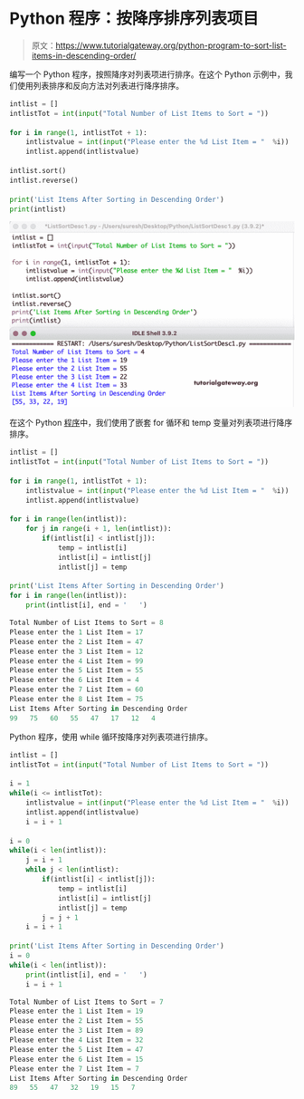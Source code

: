 # Python 程序：按降序排序列表项目

> 原文：<https://www.tutorialgateway.org/python-program-to-sort-list-items-in-descending-order/>

编写一个 Python 程序，按照降序对列表项进行排序。在这个 Python 示例中，我们使用列表排序和反向方法对列表进行降序排序。

```py
intlist = []
intlistTot = int(input("Total Number of List Items to Sort = "))

for i in range(1, intlistTot + 1):
    intlistvalue = int(input("Please enter the %d List Item = "  %i))
    intlist.append(intlistvalue)

intlist.sort()
intlist.reverse()

print('List Items After Sorting in Descending Order')
print(intlist)
```

![Python Program to Sort List Items in Descending Order](img/eecd21f533602d341db5a23819d356fe.png)

在这个 Python [程序](https://www.tutorialgateway.org/python-programming-examples/)中，我们使用了嵌套 for 循环和 temp 变量对列表项进行降序排序。

```py
intlist = []
intlistTot = int(input("Total Number of List Items to Sort = "))

for i in range(1, intlistTot + 1):
    intlistvalue = int(input("Please enter the %d List Item = "  %i))
    intlist.append(intlistvalue)

for i in range(len(intlist)):
    for j in range(i + 1, len(intlist)):
        if(intlist[i] < intlist[j]):
            temp = intlist[i]
            intlist[i] = intlist[j]
            intlist[j] = temp

print('List Items After Sorting in Descending Order')
for i in range(len(intlist)):
    print(intlist[i], end = '   ')
```

```py
Total Number of List Items to Sort = 8
Please enter the 1 List Item = 17
Please enter the 2 List Item = 47
Please enter the 3 List Item = 12
Please enter the 4 List Item = 99
Please enter the 5 List Item = 55
Please enter the 6 List Item = 4
Please enter the 7 List Item = 60
Please enter the 8 List Item = 75
List Items After Sorting in Descending Order
99   75   60   55   47   17   12   4 
```

Python 程序，使用 while 循环按降序对列表项进行排序。

```py
intlist = []
intlistTot = int(input("Total Number of List Items to Sort = "))

i = 1
while(i <= intlistTot):
    intlistvalue = int(input("Please enter the %d List Item = "  %i))
    intlist.append(intlistvalue)
    i = i + 1

i = 0
while(i < len(intlist)):
    j = i + 1
    while j < len(intlist):
        if(intlist[i] < intlist[j]):
            temp = intlist[i]
            intlist[i] = intlist[j]
            intlist[j] = temp
        j = j + 1
    i = i + 1

print('List Items After Sorting in Descending Order')
i = 0
while(i < len(intlist)):
    print(intlist[i], end = '   ')
    i = i + 1
```

```py
Total Number of List Items to Sort = 7
Please enter the 1 List Item = 19
Please enter the 2 List Item = 55
Please enter the 3 List Item = 89
Please enter the 4 List Item = 32
Please enter the 5 List Item = 47
Please enter the 6 List Item = 15
Please enter the 7 List Item = 7
List Items After Sorting in Descending Order
89   55   47   32   19   15   7 
```